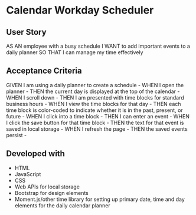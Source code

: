 # Calendar Workday Scheduler

## User Story
AS AN employee with a busy schedule
I WANT to add important events to a daily planner
SO THAT I can manage my time effectively

## Acceptance Criteria
GIVEN I am using a daily planner to create a schedule -
WHEN I open the planner -
THEN the current day is displayed at the top of the calendar -
WHEN I scroll down - 
THEN I am presented with time blocks for standard business hours -
WHEN I view the time blocks for that day -
THEN each time block is color-coded to indicate whether it is in the past, present, or future -
WHEN I click into a time block -
THEN I can enter an event -
WHEN I click the save button for that time block -
THEN the text for that event is saved in local storage -
WHEN I refresh the page -
THEN the saved events persist -

## Developed with
* HTML
* JavaScript
* CSS
* Web APIs for local storage
* Bootstrap for design elements
* Moment.js/other time library for setting up primary date, time and day elements for the daily calendar planner